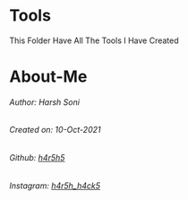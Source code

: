 # Tools
This Folder Have All The Tools I Have Created
# About-Me
###### Author: Harsh Soni
###### Created on: 10-Oct-2021
###### Github: [h4r5h5](https://github.com/h4r5h5)
###### Instagram: [h4r5h_h4ck5](https://www.instagram.com/h4r5h_h4ck5/)
